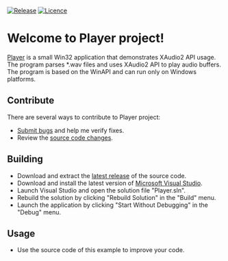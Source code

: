 [![Release](https://img.shields.io/badge/Release-v1.0.0-brightgreen.svg)](https://github.com/Grandbrain/Player/releases)
[![Licence](https://img.shields.io/badge/License-MIT-blue.svg)](https://github.com/Grandbrain/Player/blob/master/LICENSE)

# Welcome to Player project!

[Player](https://github.com/Grandbrain/Player) is a small Win32 application that demonstrates XAudio2 API usage. The program parses *.wav files and uses XAudio2 API to play audio buffers. The program is based on the WinAPI and can run only on Windows platforms.


## Contribute

There are several ways to contribute to Player project:
* [Submit bugs](https://github.com/Grandbrain/Player/issues) and help me verify fixes.
* Review the [source code changes](https://github.com/Grandbrain/Player/pulls).


## Building

*  Download and extract the [latest release](https://github.com/Grandbrain/Player/releases) of the source code.
*  Download and install the latest version of [Microsoft Visual Studio](https://www.visualstudio.com/).
*  Launch Visual Studio and open the solution file "Player.sln".
*  Rebuild the solution by clicking "Rebuild Solution" in the "Build" menu.
*  Launch the application by clicking "Start Without Debugging" in the "Debug" menu.


## Usage

* Use the source code of this example to improve your code.
